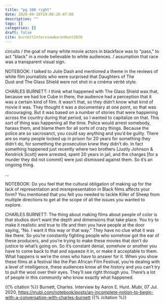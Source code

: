 ```yaml
---
title: "pg 160 right"
date: 2020-09-16T19:06:20-07:00
description: ""
tags: []
categories: []
draft: false
cite: burnettInterviewAaronHunt2020
---
```


circuits / the goal of many white movie actors in blackface was to "pass," to act "black" in a mode believable to white audiences. / assumption that race was a transparent visual sign. 


NOTEBOOK: I talked to Julie Dash and mentioned a theme in the reviews of white film journalists who were surprised that Daughters of The Dust and The Glass Shield were not shot in a cinéma vérité style.

CHARLES BURNETT: I think what happened with The Glass Shield was that, because we had Ice Cube in there, the audience had a perception that it was a certain kind of film. It wasn’t that, so they didn’t know what kind of movie it was. They thought it was a documentary at one point, so that was discouraging. But it was based on a number of stories that were happening across the country during that period, so I wanted to capitalize on that. This sort of thing was happening all the time. Police would arrest somebody, harass them, and blame them for all sorts of crazy things. Because the police are so sacrosanct, you could say anything and you’d be guilty. There are so many people locked up in prison for 20 years for something they didn’t do, for something the prosecution knew they didn’t do. In fact something happened just recently where two brothers [Justly Johnson & Kendrick Scott] were arrested, spent 20 years in jail, and the charges [for a murder they did not commit] were just dismissed against them. So it’s an ongoing thing.

...

NOTEBOOK: Do you feel that the cultural obligation of making up for the lack of representation and misrepresentation in Black films affects your form? You mentioned that you felt you needed to tackle Killer of Sheep from multiple directions to get at the scope of all the issues you wanted to explore.

CHARLES BURNETT: The thing about making films about people of color is that studios don’t want the depth and dimensions that take place. You try to make it realistic and true to life and then you have people at the door saying, “No. I want it this way or that way.” They have no clue what it was like there. So you’re constantly fighting people who somehow got the ear of these producers, and you’re trying to make these movies that don’t do justice to what’s going on. So it’s constant denial, somehow or another you have to come back to that and squeeze it in, or make it acceptable to them. What happens is we’re the ones who have to answer for it. When you show these films at a festival like the Pan African Film Festival, you’re dealing with a level of intelligence, these audiences know all the history and you can’t try to pull the wool over their eyes. They’ll see right through you. There’s a lot of people in this community who know exactly what happened.

{{% citation %}}
Burnett, Charles. Interview by Aaron E. Hunt. *Mubi*, 07 Jul. 2020, https://mubi.com/notebook/posts/an-incomplete-notion-to-begin-with-a-conversation-with-charles-burnett
{{% /citation %}}
